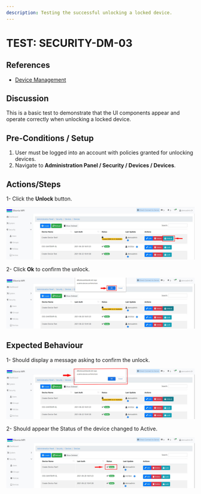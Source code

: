 ```yaml
---
description: Testing the successful unlocking a locked device.
---
```


# TEST: SECURITY-DM-03

## References

* [Device Management](../../../../../../../operations-1/system-administration/security-administration/device-management.md)

## Discussion

This is a basic test to demonstrate that the UI components appear and operate correctly when unlocking a locked device.

## **Pre-Conditions / Setup**

1. User must be logged into an account with policies granted for unlocking devices.
2. Navigate to **Administration Panel / Security / Devices / Devices**.

## Actions/Steps

1- Click the **Unlock** button.

![](<../../../../../../../.gitbook/assets/8 (3).jpg>)

2- Click  **Ok** to confirm the unlock.

![](<../../../../../../../.gitbook/assets/9 (2).jpg>)

## Expected Behaviour

1- Should display a message asking to confirm the unlock.

![](<../../../../../../../.gitbook/assets/9 (1).jpg>)

2-  Should appear the Status of the device changed to Active.

![](<../../../../../../../.gitbook/assets/10 (4).jpg>)

